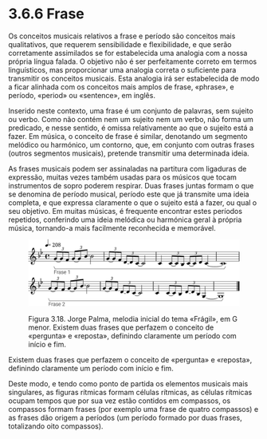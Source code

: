 # 3.6.6 Frase

Os conceitos musicais relativos a frase e período são conceitos mais qualitativos, que requerem sensibilidade e flexibilidade, e que serão corretamente assimilados se for estabelecida uma analogia com a nossa própria língua falada. O objetivo não é ser perfeitamente correto em termos linguísticos, mas proporcionar uma analogia correta o suficiente para transmitir os conceitos musicais. Esta analogia irá ser estabelecida de modo a ficar alinhada com os conceitos mais amplos de frase, «phrase», e período, «period» ou «sentence», em inglês.

Inserido neste contexto, uma frase é um conjunto de palavras, sem sujeito ou verbo. Como não contém nem um sujeito nem um verbo, não forma um predicado, e nesse sentido, é omissa relativamente ao que o sujeito está a fazer. Em música, o conceito de frase é similar, denotando um segmento melódico ou harmónico, um contorno, que, em conjunto com outras frases (outros segmentos musicais), pretende transmitir uma determinada ideia.

As frases musicais podem ser assinaladas na partitura com ligaduras de expressão, muitas vezes também usadas para os músicos que tocam instrumentos de sopro poderem respirar. Duas frases juntas formam o que se denomina de período musical, período este que já transmite uma ideia completa, e que expressa claramente o que o sujeito está a fazer, ou qual o seu objetivo. Em muitas músicas, é frequente encontrar estes períodos repetidos, conferindo uma ideia melódica ou harmónica geral à própria música, tornando-a mais facilmente reconhecida e memorável.

<figure><img src="../../.gitbook/assets/jorge_palma_fragil.svg" alt="Figura 3.18. Jorge Palma, melodia inicial do tema «Frágil», em G menor. Existem duas frases que perfazem o conceito de «pergunta» e «reposta», definindo claramente um período com início e fim."><figcaption><p>Figura 3.18. Jorge Palma, melodia inicial do tema «Frágil», em G menor. Existem duas frases que perfazem o conceito de «pergunta» e «reposta», definindo claramente um período com início e fim.</p></figcaption></figure>

Existem duas frases que perfazem o conceito de «pergunta» e «reposta», definindo claramente um período com início e fim.

Deste modo, e tendo como ponto de partida os elementos musicais mais singulares, as figuras rítmicas formam células rítmicas, as células rítmicas ocupam tempos que por sua vez estão contidos em compassos, os compassos formam frases (por exemplo uma frase de quatro compassos) e as frases dão origem a períodos (um período formado por duas frases, totalizando oito compassos).

